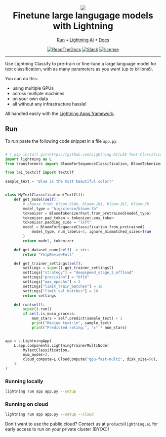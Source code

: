 <div align="center">
    <h1>
        <img src="https://lightningaidev.wpengine.com/wp-content/uploads/2022/11/Asset-54-15.png">
        <br>
        Finetune large langugage models with Lightning
        </br>
    </h1>

<div align="center">

<p align="center">
  <a href="#run">Run</a> •
  <a href="https://www.lightning.ai/">Lightning AI</a> •
  <a href="https://lightning.ai/lightning-docs/">Docs</a>
</p>

[![ReadTheDocs](https://readthedocs.org/projects/pytorch-lightning/badge/?version=stable)](https://lightning.ai/lightning-docs/)
[![Slack](https://img.shields.io/badge/slack-chat-green.svg?logo=slack)](https://www.pytorchlightning.ai/community)
[![license](https://img.shields.io/badge/License-Apache%202.0-blue.svg)](https://github.com/Lightning-AI/lightning/blob/master/LICENSE)

</div>
</div>

______________________________________________________________________

Use Lightning Classify to pre-train or fine-tune a large language model for text classification, 
with as many parameters as you want (up to billions!). 

You can do this:
* using multiple GPUs
* across multiple machines
* on your own data
* all without any infrastructure hassle! 

All handled easily with the [Lightning Apps framework](https://lightning.ai/lightning-docs/).

## Run

To run paste the following code snippet in a file `app.py`:


```python

# ! pip install git+https://github.com/Lightning-AI/LAI-Text-Classification
import lightning as L
from transformers import BloomForSequenceClassification, BloomTokenizerFast

from lai_textclf import TextClf

sample_text = "Blue is the most beautiful color!"


class MyTextClassification(TextClf):
    def get_model(self):
        # choose from: bloom-560m, bloom-1b1, bloom-1b7, bloom-3b
        model_type = "bigscience/bloom-3b"
        tokenizer = BloomTokenizerFast.from_pretrained(model_type)
        tokenizer.pad_token = tokenizer.eos_token
        tokenizer.padding_side = "left"
        model = BloomForSequenceClassification.from_pretrained(
            model_type, num_labels=5, ignore_mismatched_sizes=True
        )
        return model, tokenizer

    def get_dataset_name(self) -> str:
        return "YelpReviewFull"

    def get_trainer_settings(self):
        settings = super().get_trainer_settings()
        settings["strategy"] = "deepspeed_stage_3_offload"
        settings["precision"] = "bf16"
        settings["max_epochs"] = 2
        settings["limit_train_batches"] = 10
        settings["limit_val_batches"] = 10
        return settings

    def run(self):
        super().run()
        if self.is_main_process:
            num_stars = self.predict(sample_text) + 1
            print("Review text:\n", sample_text)
            print("Predicted rating:", "★" * num_stars)


app = L.LightningApp(
    L.app.components.LightningTrainerMultiNode(
        MyTextClassification,
        num_nodes=2,
        cloud_compute=L.CloudCompute("gpu-fast-multi", disk_size=50),
    )
)

```

### Running locally

```bash
lightning run app app.py --setup
```

### Running on cloud

```bash
lightning run app app.py --setup --cloud
```

Don't want to use the public cloud? Contact us at `product@lightning.ai` for early access to run on your private cluster (BYOC)!
